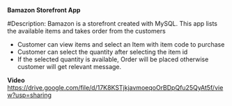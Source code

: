 **Bamazon Storefront App**

#Description:
Bamazon is a storefront created with MySQL. This app lists the available items and takes order from the customers

* Customer can view items and select an Item with item code to purchase
* Customer can select the quantity after selecting the item id
* If the selected quantity is available, Order will be placed otherwise customer will get relevant message.

**Video**
https://drive.google.com/file/d/17K8KSTjkjavmoeqoOrBDpQfu25QyAt5f/view?usp=sharing

